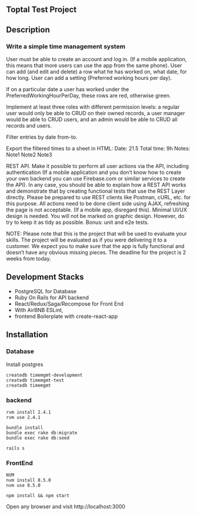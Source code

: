 ## Toptal Test Project

## Description

### Write a simple time management system

User must be able to create an account and log in. (If a mobile application, this means that more users can use the app from the same phone).
User can add (and edit and delete) a row what he has worked on, what date, for how long.
User can add a setting (Preferred working hours per day).

If on a particular date a user has worked under the PreferredWorkingHourPerDay, these rows are red, otherwise green.

Implement at least three roles with different permission levels: a regular user would only be able to CRUD on their owned records, a user manager would be able to CRUD users, and an admin would be able to CRUD all records and users.

Filter entries by date from-to.

Export the filtered times to a sheet in HTML:
Date: 21.5
Total time: 9h
Notes:
Note1
Note2
Note3

REST API. Make it possible to perform all user actions via the API, including authentication (If a mobile application and you don’t know how to create your own backend you can use Firebase.com or similar services to create the API).
In any case, you should be able to explain how a REST API works and demonstrate that by creating functional tests that use the REST Layer directly. Please be prepared to use REST clients like Postman, cURL, etc. for this purpose.
All actions need to be done client side using AJAX, refreshing the page is not acceptable. (If a mobile app, disregard this).
Minimal UI/UX design is needed. You will not be marked on graphic design. However, do try to keep it as tidy as possible.
Bonus: unit and e2e tests.

NOTE: Please note that this is the project that will be used to evaluate your skills. The project will be evaluated as if you were delivering it to a customer. We expect you to make sure that the app is fully functional and doesn’t have any obvious missing pieces. The deadline for the project is 2 weeks from today.

## Development Stacks

- PostgreSQL for Database
- Ruby On Rails for API backend
- React/Redux/Saga/Recompose for Front End
- With AirBNB ESLint,
- frontend Boilerplate with create-react-app

## Installation

### Database

Install postgres

```
createdb timemgmt-development
createdb timemgmt-test
createdb timemgmt
```

### backend

```
rvm install 2.4.1
rvm use 2.4.1

bundle install
bundle exec rake db:migrate
bundle exec rake db:seed

rails s
```

### FrontEnd

```
NVM
nvm install 8.5.0
nvm use 8.5.0

npm install && npm start
```

Open any browser and visit http://localhost:3000
